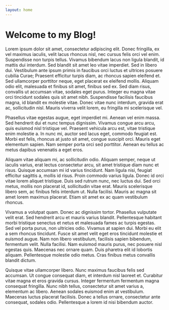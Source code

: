 ```yaml
---
layout: home
---
```


# Welcome to my Blog!

Lorem ipsum dolor sit amet, consectetur adipiscing elit. Donec fringilla, ex vel maximus iaculis, velit lacus rhoncus nisl, nec cursus felis orci vel enim. Suspendisse non turpis tellus. Vivamus bibendum lacus non ligula blandit, id mattis dui interdum. Sed blandit sit amet leo vitae imperdiet. Sed in libero dui. Vestibulum ante ipsum primis in faucibus orci luctus et ultrices posuere cubilia Curae; Praesent efficitur turpis diam, ac rhoncus sapien eleifend et. Sed ullamcorper porttitor neque, eget placerat ex eleifend mollis. Aliquam odio elit, malesuada et finibus sit amet, finibus sed ex. Sed diam risus, convallis ut accumsan vitae, sodales eget purus. Integer eu magna vitae orci tincidunt sodales quis sit amet nibh. Suspendisse facilisis faucibus magna, id blandit ex molestie vitae. Donec vitae nunc interdum, gravida erat ac, sollicitudin nisl. Mauris viverra velit lorem, eu fringilla mi scelerisque vel.

Phasellus vitae egestas augue, eget imperdiet mi. Aenean vel enim massa. Sed hendrerit dui et nunc tempus dignissim. Vivamus congue arcu arcu, quis euismod nisl tristique vel. Praesent vehicula arcu est, vitae tristique enim molestie a. In nunc mi, auctor sed lacus eget, commodo feugiat est. Morbi est felis, rhoncus at justo sit amet, congue suscipit orci. Mauris eget elementum sapien. Nam semper porta orci sed porttitor. Aenean eu tellus ac metus dapibus venenatis a eget eros.

Aliquam vitae aliquam mi, ac sollicitudin odio. Aliquam semper, neque ut iaculis varius, erat lectus consectetur arcu, sit amet tristique diam nunc et risus. Quisque accumsan mi id varius tincidunt. Nam ligula nisi, feugiat efficitur sagittis a, mollis id risus. Proin commodo varius ligula. Donec id orci vitae lorem aliquet tristique. Duis sed rutrum nunc, nec luctus dui. Sed orci metus, mollis non placerat id, sollicitudin vitae erat. Mauris scelerisque libero sem, ac finibus felis interdum ut. Nulla facilisi. Mauris ac magna sit amet lorem maximus placerat. Etiam sit amet ex ac quam vestibulum rhoncus.

Vivamus a volutpat quam. Donec ac dignissim tortor. Phasellus vulputate velit erat. Sed hendrerit arcu et mauris varius blandit. Pellentesque habitant morbi tristique senectus et netus et malesuada fames ac turpis egestas. Sed vel porta purus, non ultricies odio. Vivamus at sapien dui. Morbi eu elit a sem rhoncus tincidunt. Fusce sit amet velit eget eros tincidunt molestie et euismod augue. Nam non libero vestibulum, facilisis sapien bibendum, fermentum velit. Nulla facilisi. Nam euismod mauris purus, nec posuere nisl egestas quis. Maecenas nec ornare quam. Duis pharetra elit id lobortis aliquam. Pellentesque molestie odio metus. Cras finibus metus convallis blandit dictum.

Quisque vitae ullamcorper libero. Nunc maximus faucibus felis sed accumsan. Ut congue consequat diam, et interdum nisl laoreet et. Curabitur vitae magna et eros gravida cursus. Integer fermentum fermentum magna consequat fringilla. Nunc nibh tellus, consectetur sit amet varius a, elementum ac libero. Aenean sodales euismod enim at vestibulum. Maecenas luctus placerat facilisis. Donec a tellus ornare, consectetur ante consequat, sodales odio. Pellentesque a lorem id nisi bibendum auctor.
